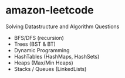 # amazon-leetcode

Solving Datastructure and Algorithm Questions 
- BFS/DFS (recursion)
- Trees (BST & BT)
- Dynamic Programming
- HashTables (HashMaps, HashSets)
- Heaps (Max/Min Heaps)
- Stacks / Queues (LinkedLists)
